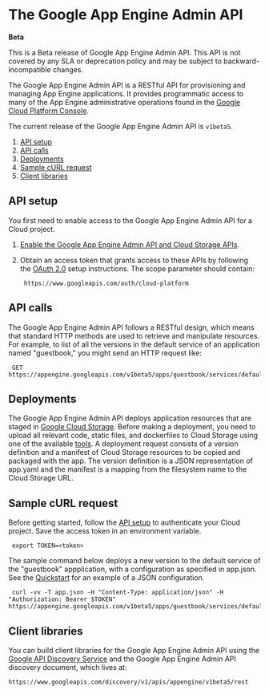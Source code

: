 # The Google App Engine Admin API

  

**Beta**

This is a Beta release of Google App Engine Admin API. This API is not covered by any SLA or deprecation policy and may be subject to backward-incompatible changes.

The Google App Engine Admin API is a RESTful API for provisioning and managing App Engine applications. It provides programmatic access to many of the App Engine administrative operations found in the [Google Cloud Platform Console](https://web.archive.org/web/20160424224718/https://cloud.google.com/appengine/docs/developers-console).

The current release of the Google App Engine Admin API is `v1beta5`.

1.  [API setup](#api_setup)
2.  [API calls](#api_calls)
3.  [Deployments](#deployments)
4.  [Sample cURL request](#sample_curl_request)
5.  [Client libraries](#client_libraries)

## API setup

You first need to enable access to the Google App Engine Admin API for a Cloud project.

1.  <a href="https://web.archive.org/web/20160424224718/https://console.cloud.google.com/flows/enableapi?apiid=appengine,storage_component" target="console" data-track-type="commonIncludes" data-track-name="consoleLink" data-track-metadata-end-goal="enableAPI">Enable the Google App Engine Admin API and Cloud Storage APIs</a>.

2.  Obtain an access token that grants access to these APIs by following the [OAuth 2.0](https://web.archive.org/web/20160424224718/https://developers.google.com/accounts/docs/OAuth2) setup instructions. The scope parameter should contain:

    ```
     https://www.googleapis.com/auth/cloud-platform
    ```

## API calls

The Google App Engine Admin API follows a RESTful design, which means that standard HTTP methods are used to retrieve and manipulate resources. For example, to list of all the versions in the default service of an application named "guestbook," you might send an HTTP request like:

```
 GET https://appengine.googleapis.com/v1beta5/apps/guestbook/services/default/versions
```

## Deployments

The Google App Engine Admin API deploys application resources that are staged in [Google Cloud Storage](https://web.archive.org/web/20160424224718/https://cloud.google.com/storage/). Before making a deployment, you need to upload all relevant code, static files, and dockerfiles to Cloud Storage using one of the available [tools](https://web.archive.org/web/20160424224718/https://cloud.google.com/storage/docs/overview#using). A deployment request consists of a version definition and a manifest of Cloud Storage resources to be copied and packaged with the app. The version definition is a JSON representation of app.yaml and the manifest is a mapping from the filesystem name to the Cloud Storage URL.

## Sample cURL request

Before getting started, follow the [API setup](#api_setup) to authenticate your Cloud project. Save the access token in an environment variable.

```
 export TOKEN=<token>
```

The sample command below deploys a new version to the default service of the "guestbook" appplication, with a configuration as specified in app.json. See the [Quickstart](https://web.archive.org/web/20160424224718/https://cloud.google.com/appengine/docs/admin-api/quickstart) for an example of a JSON configuration.

```
 curl -vv -T app.json -H "Content-Type: application/json" -H "Authorization: Bearer $TOKEN" https://appengine.googleapis.com/v1beta5/apps/guestbook/services/default/versions
```

## Client libraries

You can build client libraries for the Google App Engine Admin API using the [Google API Discovery Service](https://web.archive.org/web/20160424224718/https://developers.google.com/discovery/v1/using) and the Google App Engine Admin API discovery document, which lives at:

```
https://www.googleapis.com/discovery/v1/apis/appengine/v1beta5/rest
```
